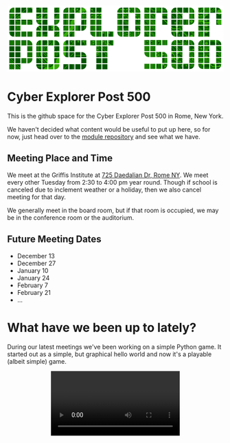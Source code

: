 
![](images/ep500-800.png)

Cyber Explorer Post 500
=======================
This is the github space for the Cyber Explorer Post 500 in Rome, New York.

We haven't decided what content would be useful to put up here, so for now,
just head over to the [module repository](modules/) and see what we have.


Meeting Place and Time
----------------------
We meet at the Griffis Institute at [725 Daedalian Dr, Rome NY](https://www.google.com/maps/place/Griffiss+Institute/@43.212204,-75.398448,15z/data=!4m5!3m4!1s0x0:0x6534a15939502b15!8m2!3d43.212204!4d-75.398448).
We meet every other Tuesday from 2:30 to 4:00 pm year round.  Though if school
is canceled due to inclement weather or a holiday, then we also cancel meeting
for that day.

We generally meet in the board room, but if that room is occupied, we may be in
the conference room or the auditorium.

Future Meeting Dates
--------------------

* December 13
* December 27
* January 10
* January 24
* February 7
* February 21
* ...

What have we been up to lately?
==============================
During our latest meetings we've been working on a simple Python game.  It
started out as a simple, but graphical hello world and now it's a playable
(albeit simple) game.

<center><video controls src="videos/capture-800.mp4"/></center>
